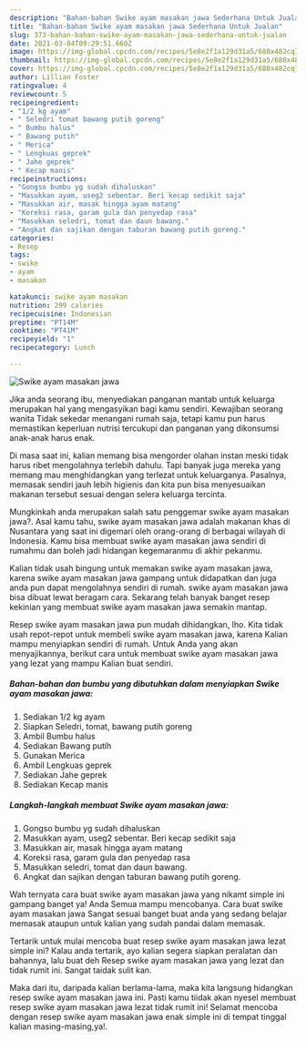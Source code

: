 ```yaml
---
description: "Bahan-bahan Swike ayam masakan jawa Sederhana Untuk Jualan"
title: "Bahan-bahan Swike ayam masakan jawa Sederhana Untuk Jualan"
slug: 373-bahan-bahan-swike-ayam-masakan-jawa-sederhana-untuk-jualan
date: 2021-03-04T09:29:51.660Z
image: https://img-global.cpcdn.com/recipes/5e8e2f1a129d31a5/680x482cq70/swike-ayam-masakan-jawa-foto-resep-utama.jpg
thumbnail: https://img-global.cpcdn.com/recipes/5e8e2f1a129d31a5/680x482cq70/swike-ayam-masakan-jawa-foto-resep-utama.jpg
cover: https://img-global.cpcdn.com/recipes/5e8e2f1a129d31a5/680x482cq70/swike-ayam-masakan-jawa-foto-resep-utama.jpg
author: Lillian Foster
ratingvalue: 4
reviewcount: 5
recipeingredient:
- "1/2 kg ayam"
- " Seledri tomat bawang putih goreng"
- " Bumbu halus"
- " Bawang putih"
- " Merica"
- " Lengkuas geprek"
- " Jahe geprek"
- " Kecap manis"
recipeinstructions:
- "Gongso bumbu yg sudah dihaluskan"
- "Masukkan ayam, useg2 sebentar. Beri kecap sedikit saja"
- "Masukkan air, masak hingga ayam matang"
- "Koreksi rasa, garam gula dan penyedap rasa"
- "Masukkan seledri, tomat dan daun bawang."
- "Angkat dan sajikan dengan taburan bawang putih goreng."
categories:
- Resep
tags:
- swike
- ayam
- masakan

katakunci: swike ayam masakan 
nutrition: 299 calories
recipecuisine: Indonesian
preptime: "PT14M"
cooktime: "PT41M"
recipeyield: "1"
recipecategory: Lunch

---
```



![Swike ayam masakan jawa](https://img-global.cpcdn.com/recipes/5e8e2f1a129d31a5/680x482cq70/swike-ayam-masakan-jawa-foto-resep-utama.jpg)

Jika anda seorang ibu, menyediakan panganan mantab untuk keluarga merupakan hal yang mengasyikan bagi kamu sendiri. Kewajiban seorang  wanita Tidak sekedar menangani rumah saja, tetapi kamu pun harus memastikan keperluan nutrisi tercukupi dan panganan yang dikonsumsi anak-anak harus enak.

Di masa  saat ini, kalian memang bisa mengorder olahan instan meski tidak harus ribet mengolahnya terlebih dahulu. Tapi banyak juga mereka yang memang mau menghidangkan yang terlezat untuk keluarganya. Pasalnya, memasak sendiri jauh lebih higienis dan kita pun bisa menyesuaikan makanan tersebut sesuai dengan selera keluarga tercinta. 



Mungkinkah anda merupakan salah satu penggemar swike ayam masakan jawa?. Asal kamu tahu, swike ayam masakan jawa adalah makanan khas di Nusantara yang saat ini digemari oleh orang-orang di berbagai wilayah di Indonesia. Kamu bisa membuat swike ayam masakan jawa sendiri di rumahmu dan boleh jadi hidangan kegemaranmu di akhir pekanmu.

Kalian tidak usah bingung untuk memakan swike ayam masakan jawa, karena swike ayam masakan jawa gampang untuk didapatkan dan juga anda pun dapat mengolahnya sendiri di rumah. swike ayam masakan jawa bisa dibuat lewat beragam cara. Sekarang telah banyak banget resep kekinian yang membuat swike ayam masakan jawa semakin mantap.

Resep swike ayam masakan jawa pun mudah dihidangkan, lho. Kita tidak usah repot-repot untuk membeli swike ayam masakan jawa, karena Kalian mampu menyiapkan sendiri di rumah. Untuk Anda yang akan menyajikannya, berikut cara untuk membuat swike ayam masakan jawa yang lezat yang mampu Kalian buat sendiri.

<!--inarticleads1-->

##### Bahan-bahan dan bumbu yang dibutuhkan dalam menyiapkan Swike ayam masakan jawa:

1. Sediakan 1/2 kg ayam
1. Siapkan  Seledri, tomat, bawang putih goreng
1. Ambil  Bumbu halus
1. Sediakan  Bawang putih
1. Gunakan  Merica
1. Ambil  Lengkuas geprek
1. Sediakan  Jahe geprek
1. Sediakan  Kecap manis




<!--inarticleads2-->

##### Langkah-langkah membuat Swike ayam masakan jawa:

1. Gongso bumbu yg sudah dihaluskan
1. Masukkan ayam, useg2 sebentar. Beri kecap sedikit saja
1. Masukkan air, masak hingga ayam matang
1. Koreksi rasa, garam gula dan penyedap rasa
1. Masukkan seledri, tomat dan daun bawang.
1. Angkat dan sajikan dengan taburan bawang putih goreng.




Wah ternyata cara buat swike ayam masakan jawa yang nikamt simple ini gampang banget ya! Anda Semua mampu mencobanya. Cara buat swike ayam masakan jawa Sangat sesuai banget buat anda yang sedang belajar memasak ataupun untuk kalian yang sudah pandai dalam memasak.

Tertarik untuk mulai mencoba buat resep swike ayam masakan jawa lezat simple ini? Kalau anda tertarik, ayo kalian segera siapkan peralatan dan bahannya, lalu buat deh Resep swike ayam masakan jawa yang lezat dan tidak rumit ini. Sangat taidak sulit kan. 

Maka dari itu, daripada kalian berlama-lama, maka kita langsung hidangkan resep swike ayam masakan jawa ini. Pasti kamu tiidak akan nyesel membuat resep swike ayam masakan jawa lezat tidak rumit ini! Selamat mencoba dengan resep swike ayam masakan jawa enak simple ini di tempat tinggal kalian masing-masing,ya!.

